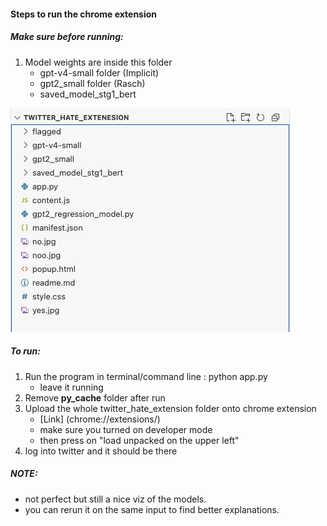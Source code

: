#### Steps to run the chrome extension

##### Make sure before running:

1) Model weights are inside this folder 
    - gpt-v4-small folder (Implicit)
    - gpt2_small folder (Rasch)
    - saved_model_stg1_bert

![Folder Organization](folder_org.png)


##### To run:

1) Run the program in terminal/command line : python app.py 
    - leave it running 
2) Remove __py_cache__ folder after run 
3) Upload the whole twitter_hate_extension folder onto chrome extension 
    - [Link] (chrome://extensions/)
    - make sure you turned on developer mode 
    - then press on "load unpacked on the upper left"
4) log into twitter and it should be there 


##### NOTE:
- not perfect but still a nice viz of the models. 
- you can rerun it on the same input to find better explanations.
